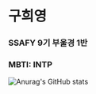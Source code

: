 # 구희영

### SSAFY 9기 부울경 1반

### MBTI: INTP

![Anurag's GitHub stats](https://github-readme-stats.vercel.app/api?username=anuraghazra&theme=dark&show_icons=true)


